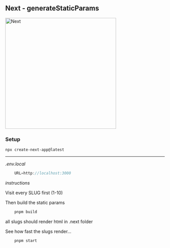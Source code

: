 ## Next - generateStaticParams

<img src="https://media.istockphoto.com/id/1402763474/photo/glass-lowercase-letter-n.webp?b=1&s=170667a&w=0&k=20&c=o6M7-ISejHoEpcnqeum5HZBPTomGg6DXakmtdpU7CwY=" alt="Next" width="350" />

### Setup

`npx create-next-app@latest`

---

_.env.local_

```JavaScript
    URL=http://localhost:3000
```

_instructions_

Visit every SLUG first (1-10)

Then build the static params

```JavaScript
    pnpm build
```

all slugs should render html in .next folder

See how fast the slugs render...

```JavaScript
    pnpm start
```
